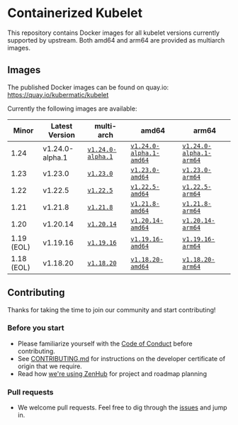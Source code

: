 # Containerized Kubelet

This repository contains Docker images for all kubelet versions currently supported by upstream.
Both amd64 and arm64 are provided as multiarch images.

## Images

The published Docker images can be found on quay.io: https://quay.io/kubermatic/kubelet

Currently the following images are available:

<!-- versions_start -->
| Minor | Latest Version | multi-arch | amd64 | arm64 |
| ----- | ------- | ---------- | ----- | ----- |
| 1.24 | v1.24.0-alpha.1 | [`v1.24.0-alpha.1`](https://quay.io/kubermatic/kubelet:v1.24.0-alpha.1) | [`v1.24.0-alpha.1-amd64`](https://quay.io/kubermatic/kubelet:v1.24.0-alpha.1-amd64) | [`v1.24.0-alpha.1-arm64`](https://quay.io/kubermatic/kubelet:v1.24.0-alpha.1-arm64) |
| 1.23 | v1.23.0 | [`v1.23.0`](https://quay.io/kubermatic/kubelet:v1.23.0) | [`v1.23.0-amd64`](https://quay.io/kubermatic/kubelet:v1.23.0-amd64) | [`v1.23.0-arm64`](https://quay.io/kubermatic/kubelet:v1.23.0-arm64) |
| 1.22 | v1.22.5 | [`v1.22.5`](https://quay.io/kubermatic/kubelet:v1.22.5) | [`v1.22.5-amd64`](https://quay.io/kubermatic/kubelet:v1.22.5-amd64) | [`v1.22.5-arm64`](https://quay.io/kubermatic/kubelet:v1.22.5-arm64) |
| 1.21 | v1.21.8 | [`v1.21.8`](https://quay.io/kubermatic/kubelet:v1.21.8) | [`v1.21.8-amd64`](https://quay.io/kubermatic/kubelet:v1.21.8-amd64) | [`v1.21.8-arm64`](https://quay.io/kubermatic/kubelet:v1.21.8-arm64) |
| 1.20 | v1.20.14 | [`v1.20.14`](https://quay.io/kubermatic/kubelet:v1.20.14) | [`v1.20.14-amd64`](https://quay.io/kubermatic/kubelet:v1.20.14-amd64) | [`v1.20.14-arm64`](https://quay.io/kubermatic/kubelet:v1.20.14-arm64) |
| 1.19 (EOL) | v1.19.16 | [`v1.19.16`](https://quay.io/kubermatic/kubelet:v1.19.16) | [`v1.19.16-amd64`](https://quay.io/kubermatic/kubelet:v1.19.16-amd64) | [`v1.19.16-arm64`](https://quay.io/kubermatic/kubelet:v1.19.16-arm64) |
| 1.18 (EOL) | v1.18.20 | [`v1.18.20`](https://quay.io/kubermatic/kubelet:v1.18.20) | [`v1.18.20-amd64`](https://quay.io/kubermatic/kubelet:v1.18.20-amd64) | [`v1.18.20-arm64`](https://quay.io/kubermatic/kubelet:v1.18.20-arm64) |


<!-- versions_end -->

## Contributing

Thanks for taking the time to join our community and start contributing!

### Before you start

* Please familiarize yourself with the [Code of Conduct][3] before contributing.
* See [CONTRIBUTING.md][2] for instructions on the developer certificate of origin that we require.
* Read how [we're using ZenHub][13] for project and roadmap planning

### Pull requests

* We welcome pull requests. Feel free to dig through the [issues][1] and jump in.

[1]: https://github.com/kubermatic/kubelet/issues
[2]: https://github.com/kubermatic/kubelet/blob/master/CONTRIBUTING.md
[3]: https://github.com/kubermatic/kubelet/blob/master/CODE_OF_CONDUCT.md

[11]: https://groups.google.com/forum/#!forum/kubermatic-dev
[12]: https://kubermatic.slack.com/messages/kubelet
[13]: https://github.com/kubermatic/kubelet/blob/master/Zenhub.md
[15]: http://slack.kubermatic.io/
